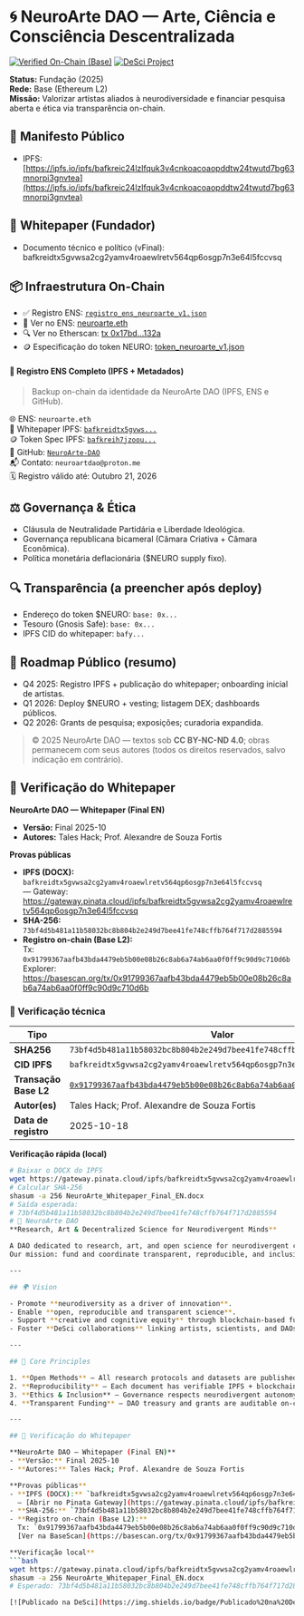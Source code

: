 # 🌀 NeuroArte DAO — Arte, Ciência e Consciência Descentralizada
[![Verified On-Chain (Base)](https://img.shields.io/badge/Verified%20On--Chain-Base%20L2-brightgreen?style=for-the-badge&logo=ethereum)](https://basescan.org/tx/0x91799367aafb43bda4479eb5b00e08b26c8ab6a74ab6aa0f0ff9c90d9c710d6b)
[![DeSci Project](https://img.shields.io/badge/DeSci%20Project-IPFS%20Linked-blue?style=for-the-badge&logo=ipfs)](https://gateway.pinata.cloud/ipfs/bafkreidtx5gvwsa2cg2yamv4roaewlretv564qp6osgp7n3e6415fccvsq)

**Status:** Fundação (2025)  
**Rede:** Base (Ethereum L2)  
**Missão:** Valorizar artistas aliados à neurodiversidade e financiar pesquisa aberta e ética via transparência on-chain.

## 📜 **Manifesto Público**
  
- IPFS: [https://ipfs.io/ipfs/bafkreic24lzlfquk3v4cnkoacoaopddtw24twutd7bg63mnorpi3gnvtea](https://ipfs.io/ipfs/bafkreic24lzlfquk3v4cnkoacoaopddtw24twutd7bg63mnorpi3gnvtea)


## 🧾 Whitepaper (Fundador)
- Documento técnico e político (vFinal): bafkreidtx5gvwsa2cg2yamv4roaewlretv564qp6osgp7n3e64l5fccvsq
## 📦 Infraestrutura On-Chain

- ✅ Registro ENS: [`registro_ens_neuroarte_v1.json`](infra/onchain/registro_ens_neuroarte_v1.json)
- 🔗 Ver no ENS: [neuroarte.eth](https://app.ens.domains/name/neuroarte.eth)
- 🔍 Ver no Etherscan: [tx 0x17bd...132a](https://etherscan.io/tx/0x17bd39e1bc1a3c9a1546756351b2e53a6a0107b3047c113c7c1ca53c0914132a)
- 🪙 Especificação do token NEURO: [token_neuroarte_v1.json](infra/onchain/token_neuroarte_v1.json)
#### 🧾 Registro ENS Completo (IPFS + Metadados)

> Backup on-chain da identidade da NeuroArte DAO (IPFS, ENS e GitHub).

🌐 ENS: `neuroarte.eth`  
📄 Whitepaper IPFS: [`bafkreidtx5gvws...`](https://gateway.pinata.cloud/ipfs/bafkreidtx5gvwsac2qaym4roaew1retv56a49bosp7n63e415cvsyccsvq)  
🪙 Token Spec IPFS: [`bafkreih7jzoou...`](https://gateway.pinata.cloud/ipfs/bafkreih7jzoou3fttphmds2oofk4tdsxobvnwf7b5g3kptxjepka76zxga)  
🔗 GitHub: [`NeuroArte-DAO`](https://github.com/taleshack-prog/NeuroArte-DAO)  
📬 Contato: `neuroartdao@proton.me`  
🗓️ Registro válido até: Outubro 21, 2026  

## ⚖️ Governança & Ética
- Cláusula de Neutralidade Partidária e Liberdade Ideológica.  
- Governança republicana bicameral (Câmara Criativa + Câmara Econômica).  
- Política monetária deflacionária ($NEURO supply fixo).

## 🔍 Transparência (a preencher após deploy)
- Endereço do token $NEURO: `base: 0x...`  
- Tesouro (Gnosis Safe): `base: 0x...`  
- IPFS CID do whitepaper: `bafy...`  

## 📅 Roadmap Público (resumo)
- Q4 2025: Registro IPFS + publicação do whitepaper; onboarding inicial de artistas.  
- Q1 2026: Deploy $NEURO + vesting; listagem DEX; dashboards públicos.  
- Q2 2026: Grants de pesquisa; exposições; curadoria expandida.

> © 2025 NeuroArte DAO — textos sob **CC BY-NC-ND 4.0**; obras permanecem com seus autores (todos os direitos reservados, salvo indicação em contrário).
## 🔗 Verificação do Whitepaper

**NeuroArte DAO — Whitepaper (Final EN)**  
- **Versão:** Final 2025-10  
- **Autores:** Tales Hack; Prof. Alexandre de Souza Fortis

**Provas públicas**
- **IPFS (DOCX):** `bafkreidtx5gvwsa2cg2yamv4roaewlretv564qp6osgp7n3e64l5fccvsq`  
  — Gateway: https://gateway.pinata.cloud/ipfs/bafkreidtx5gvwsa2cg2yamv4roaewlretv564qp6osgp7n3e64l5fccvsq
- **SHA-256:** `73bf4d5b481a11b58032bc8b804b2e249d7bee41fe748cffb764f717d2885594`
- **Registro on-chain (Base L2):**  
  Tx: `0x91799367aafb43bda4479eb5b00e08b26c8ab6a74ab6aa0f0ff9c90d9c710d6b`  
  Explorer: https://basescan.org/tx/0x91799367aafb43bda4479eb5b00e08b26c8ab6a74ab6aa0f0ff9c90d9c710d6b
### 🔏 Verificação técnica

| Tipo | Valor |
|------|--------|
| **SHA256** | `73bf4d5b481a11b58032bc8b804b2e249d7bee41fe748cffb764f717d2885594` |
| **CID IPFS** | `bafkreidtx5gvwsa2cg2yamv4roaewlretv564qp6osgp7n3e6415fccvsq` |
| **Transação Base L2** | [`0x91799367aafb43bda4479eb5b00e08b26c8ab6a74ab6aa0f0ff9c90d9c710d6b`](https://basescan.org/tx/0x91799367aafb43bda4479eb5b00e08b26c8ab6a74ab6aa0f0ff9c90d9c710d6b) |
| **Autor(es)** | Tales Hack; Prof. Alexandre de Souza Fortis |
| **Data de registro** | 2025-10-18 |

**Verificação rápida (local)**
```bash
# Baixar o DOCX do IPFS
wget https://gateway.pinata.cloud/ipfs/bafkreidtx5gvwsa2cg2yamv4roaewlretv564qp6osgp7n3e64l5fccvsq -O NeuroArte_Whitepaper_Final_EN.docx
# Calcular SHA-256
shasum -a 256 NeuroArte_Whitepaper_Final_EN.docx
# Saída esperada:
# 73bf4d5b481a11b58032bc8b804b2e249d7bee41fe748cffb764f717d2885594
# 🧠 NeuroArte DAO  
**Research, Art & Decentralized Science for Neurodivergent Minds**

A DAO dedicated to research, art, and open science for neurodivergent cognition — bridging neuroscience, creativity, and decentralized governance.  
Our mission: fund and coordinate transparent, reproducible, and inclusive research for ADHD, Autism, and Giftedness through decentralized science (DeSci) infrastructure.

---

## 🌍 Vision

- Promote **neurodiversity as a driver of innovation**.  
- Enable **open, reproducible and transparent science**.  
- Support **creative and cognitive equity** through blockchain-based funding and attribution.  
- Foster **DeSci collaborations** linking artists, scientists, and DAOs.

---

## 🧬 Core Principles

1. **Open Methods** — All research protocols and datasets are published openly (PRISMA, RoB-2, GRADE).  
2. **Reproducibility** — Each document has verifiable IPFS + blockchain hashes.  
3. **Ethics & Inclusion** — Governance respects neurodivergent autonomy and scientific neutrality.  
4. **Transparent Funding** — DAO treasury and grants are auditable on-chain.  

---

## 🔗 Verificação do Whitepaper

**NeuroArte DAO — Whitepaper (Final EN)**  
- **Versão:** Final 2025-10  
- **Autores:** Tales Hack; Prof. Alexandre de Souza Fortis

**Provas públicas**
- **IPFS (DOCX):** `bafkreidtx5gvwsa2cg2yamv4roaewlretv564qp6osgp7n3e64l5fccvsq`  
  — [Abrir no Pinata Gateway](https://gateway.pinata.cloud/ipfs/bafkreidtx5gvwsa2cg2yamv4roaewlretv564qp6osgp7n3e64l5fccvsq)
- **SHA-256:** `73bf4d5b481a11b58032bc8b804b2e249d7bee41fe748cffb764f717d2885594`
- **Registro on-chain (Base L2):**  
  Tx: `0x91799367aafb43bda4479eb5b00e08b26c8ab6a74ab6aa0f0ff9c90d9c710d6b`  
  [Ver na BaseScan](https://basescan.org/tx/0x91799367aafb43bda4479eb5b00e08b26c8ab6a74ab6aa0f0ff9c90d9c710d6b)

**Verificação local**
```bash
wget https://gateway.pinata.cloud/ipfs/bafkreidtx5gvwsa2cg2yamv4roaewlretv564qp6osgp7n3e64l5fccvsq -O NeuroArte_Whitepaper_Final_EN.docx
shasum -a 256 NeuroArte_Whitepaper_Final_EN.docx
# Esperado: 73bf4d5b481a11b58032bc8b804b2e249d7bee41fe748cffb764f717d2885594

[![Publicado na DeSci](https://img.shields.io/badge/Publicado%20na%20DeSci-DPID%20%23746-blueviolet?style=flat&logo=data:image/svg+xml;base64,PHN2ZyB3aWR0aD0iMjAiIGhlaWdodD0iMjAiIHZpZXdCb3g9IjAgMCA1MCA1MCI+PHJlY3Qgd2lkdGg9IjUwIiBoZWlnaHQ9IjUwIiBmaWxsPSIjZGU2YmZmIiByeD0iNiIvPjxwYXRoIGQ9Ik0yNSAzN2EyMSAyMSAwIDEgMSAwLTQyIDIxIDIxIDAgMCAxIDAgNDJ6IiBmaWxsPSIjZmZmIi8+PC9zdmc+)](https://beta.dpid.org/746)
